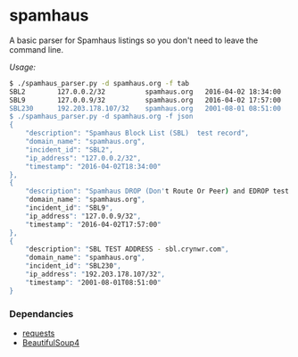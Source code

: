 # spamhaus

A basic parser for Spamhaus listings so you don't need to leave the command line.

*Usage:*
```bash
$ ./spamhaus_parser.py -d spamhaus.org -f tab
SBL2        127.0.0.2/32          spamhaus.org   2016-04-02 18:34:00     Spamhaus Block List (SBL)  test record
SBL9        127.0.0.9/32          spamhaus.org   2016-04-02 17:57:00     Spamhaus DROP (Don't Route Or Peer) and EDROP test record
SBL230      192.203.178.107/32    spamhaus.org   2001-08-01 08:51:00     SBL TEST ADDRESS - sbl.crynwr.com
$ ./spamhaus_parser.py -d spamhaus.org -f json
{
    "description": "Spamhaus Block List (SBL)  test record",
    "domain_name": "spamhaus.org",
    "incident_id": "SBL2",
    "ip_address": "127.0.0.2/32",
    "timestamp": "2016-04-02T18:34:00"
},
{
    "description": "Spamhaus DROP (Don't Route Or Peer) and EDROP test record",
    "domain_name": "spamhaus.org",
    "incident_id": "SBL9",
    "ip_address": "127.0.0.9/32",
    "timestamp": "2016-04-02T17:57:00"
},
{
    "description": "SBL TEST ADDRESS - sbl.crynwr.com",
    "domain_name": "spamhaus.org",
    "incident_id": "SBL230",
    "ip_address": "192.203.178.107/32",
    "timestamp": "2001-08-01T08:51:00"
}
```

### Dependancies

 * [requests][1]
 * [BeautifulSoup4][2]

[1]: http://docs.python-requests.org/en/master/
[2]: https://www.crummy.com/software/BeautifulSoup/bs4/doc/
